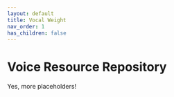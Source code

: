 ```yaml
---
layout: default
title: Vocal Weight
nav_order: 1
has_children: false
---
```




# Voice Resource Repository
Yes, more placeholders!
